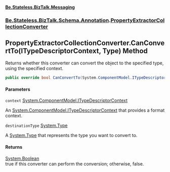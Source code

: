 #### [Be.Stateless.BizTalk.Messaging](README.md 'README')
### [Be.Stateless.BizTalk.Schema.Annotation](Be.Stateless.BizTalk.Schema.Annotation.md 'Be.Stateless.BizTalk.Schema.Annotation').[PropertyExtractorCollectionConverter](PropertyExtractorCollectionConverter.md 'Be.Stateless.BizTalk.Schema.Annotation.PropertyExtractorCollectionConverter')

## PropertyExtractorCollectionConverter.CanConvertTo(ITypeDescriptorContext, Type) Method

Returns whether this converter can convert the object to the specified type, using the specified context.

```csharp
public override bool CanConvertTo(System.ComponentModel.ITypeDescriptorContext context, System.Type destinationType);
```
#### Parameters

<a name='Be.Stateless.BizTalk.Schema.Annotation.PropertyExtractorCollectionConverter.CanConvertTo(System.ComponentModel.ITypeDescriptorContext,System.Type).context'></a>

`context` [System.ComponentModel.ITypeDescriptorContext](https://docs.microsoft.com/en-us/dotnet/api/System.ComponentModel.ITypeDescriptorContext 'System.ComponentModel.ITypeDescriptorContext')

An [System.ComponentModel.ITypeDescriptorContext](https://docs.microsoft.com/en-us/dotnet/api/System.ComponentModel.ITypeDescriptorContext 'System.ComponentModel.ITypeDescriptorContext') that provides a format context.

<a name='Be.Stateless.BizTalk.Schema.Annotation.PropertyExtractorCollectionConverter.CanConvertTo(System.ComponentModel.ITypeDescriptorContext,System.Type).destinationType'></a>

`destinationType` [System.Type](https://docs.microsoft.com/en-us/dotnet/api/System.Type 'System.Type')

A [System.Type](https://docs.microsoft.com/en-us/dotnet/api/System.Type 'System.Type') that represents the type you want to convert to.

#### Returns
[System.Boolean](https://docs.microsoft.com/en-us/dotnet/api/System.Boolean 'System.Boolean')  
true if this converter can perform the conversion; otherwise, false.